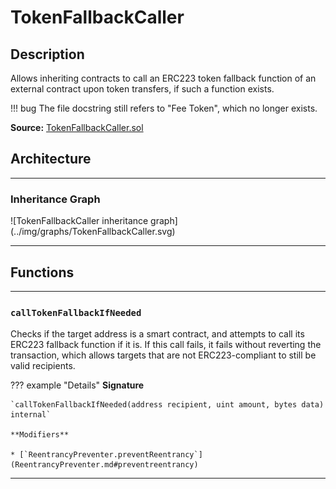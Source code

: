 # TokenFallbackCaller

## Description

Allows inheriting contracts to call an ERC223 token fallback function of an external contract upon token transfers, if such a function exists.

!!! bug
    The file docstring still refers to "Fee Token", which no longer exists.

**Source:** [TokenFallbackCaller.sol](https://github.com/Synthetixio/synthetix/blob/master/contracts/TokenFallbackCaller.sol)

<section-sep />

## Architecture

---

### Inheritance Graph

<centered-image>
    ![TokenFallbackCaller inheritance graph](../img/graphs/TokenFallbackCaller.svg)
</centered-image>

---

<section-sep />

## Functions

---

### `callTokenFallbackIfNeeded`

Checks if the target address is a smart contract, and attempts to call its ERC223 fallback function if it is. If this call fails, it fails without reverting the transaction, which allows targets that are not ERC223-compliant to still be valid recipients.

??? example "Details"
    **Signature**

    `callTokenFallbackIfNeeded(address recipient, uint amount, bytes data) internal`

    **Modifiers**

    * [`ReentrancyPreventer.preventReentrancy`](ReentrancyPreventer.md#preventreentrancy)

---

<section-sep />
